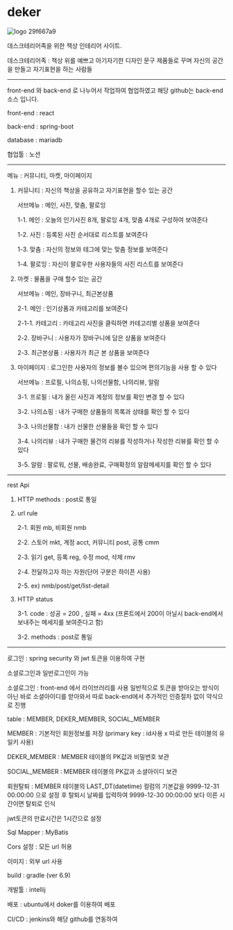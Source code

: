 # deker
![logo 29f667a9](https://user-images.githubusercontent.com/92355133/154890807-e2f02907-e661-46ff-bd3d-0546afe6e059.png)

데스크테리어족을 위한 책상 인테리어 사이트.

데스크테리어족 : 책상 위를 예쁘고 아기자기한 디자인 문구 제품들로 꾸며 자신의 공간을 만들고 자기표현을 하는 사람들

----------------------------------------------------------------------------------------------------------

front-end 와 back-end 로 나누어서 작업하여 협업하였고 해당 github는 back-end 소스 입니다.

front-end : react

back-end : spring-boot

database : mariadb

협업툴 : 노션

----------------------------------------------------------------------------------------------------------

메뉴 : 커뮤니티, 마켓, 마이페이지

1. 커뮤니티 : 자신의 책상을 공유하고 자기표현을 할수 있는 공간

    서브메뉴 : 메인, 사진, 맞춤, 팔로잉

    1-1. 메인 : 오늘의 인기사진 8개, 팔로잉 4개, 맞춤 4개로 구성하여 보여준다

    1-2. 사진 : 등록된 사진 순서대로 리스트를 보여준다

    1-3. 맞춤 : 자신의 정보와 테그에 맞는 맞춤 정보를 보여준다

    1-4. 팔로잉 : 자신이 팔로우한 사용자들의 사진 리스트를 보여준다

2. 마켓 : 물품을 구매 할수 있는 공간

    서브메뉴 : 메인, 장바구니, 최근본상품

    2-1. 메인 : 인기상품과 카테고리를 보여준다

    2-1-1. 카테고리 : 카테고리 사진을 클릭하면 카테고리별 상품을 보여준다

    2-2. 장바구니 : 사용자가 장바구니에 담은 상품을 보여준다

    2-3. 최근본상품 : 사용자가 최근 본 상품을 보여준다

3. 마이페이지 : 로그인한 사용자의 정보를 볼수 있으며 편의기능을 사용 할 수 있다

    서브메뉴 : 프로필, 나의쇼핑, 나의선물함, 나의리뷰, 알람

    3-1. 프로필 : 내가 올린 사진과 계정의 정보를 확인 변경 할 수 있다

    3-2. 나의쇼핑 : 내가 구매한 상품들의 목록과 상태를 확인 할 수 있다

    3-3. 나의선물함 : 내가 선물한 선물들을 확인 할 수 있다

    3-4. 나의리뷰 : 내가 구매한 물건의 리뷰를 작성하거나 작성한 리뷰를 확인 할 수 있다

    3-5. 알람 : 팔로워, 선물, 배송완료, 구매확정의 알람메세지를 확인 할 수 있다

----------------------------------------------------------------------------------------------------------

rest Api

1. HTTP methods : post로 통일

2. url rule  

    2-1. 회원 mb, 비회원 nmb

    2-2. 스토어 mkt, 계정 acct, 커뮤니티 post, 공통 cmm

    2-3. 읽기 get, 등록 reg, 수정 mod, 삭제 rmv

    2-4. 전달하고자 하는 자원(단어 구분은 하이픈 사용)

    2-5. ex) nmb/post/get/list-detail

3. HTTP status 

    3-1. code : 성공 = 200 , 실패 = 4xx (프론트에서 200이 아닐시 back-end에서 보내주는 메세지를 보여준다고 함)

    3-2. methods : post로 통일

----------------------------------------------------------------------------------------------------------

로그인 : spring security 와 jwt 토큰을 이용하여 구현

소셜로그인과 일반로그인이 가능

소셜로그인 : front-end 에서 라이브러리를 사용 일반적으로 토큰을 받아오는 방식이 아닌 바로 소셜아이디를 받아와서 따로 back-end에서 추가적인 인증절차 없이 약식으로 진행

table : MEMBER, DEKER_MEMBER, SOCIAL_MEMBER

MEMBER : 기본적인 회원정보를 저장 (primary key : id사용 x 따로 만든 테이블의 유일키 사용)

DEKER_MEMBER : MEMBER 테이블의 PK값과 비밀번호 보관

SOCIAL_MEMBER : MEMBER 테이블의 PK값과 소셜아이디 보관

회원탈퇴 : MEMBER 테이블의 LAST_DT(datetime) 컬럼의 기본값을 9999-12-31 00:00:00 으로 설정 후 탈퇴시 날짜를 입력하여 9999-12-30 00:00:00 보다 이른 시간이면 탈퇴로 인식

jwt토큰의 만료시간은 1시간으로 설정

Sql Mapper : MyBatis

Cors 설정 : 모든 url 허용

이미지 : 외부 url 사용

build : gradle (ver 6.9)

개발툴 : intellij

배포 : ubuntu에서 doker를 이용하여 배포

CI/CD : jenkins와 해당 github를 연동하여  



